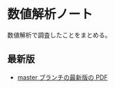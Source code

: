 # 数値解析ノート

数値解析で調査したことをまとめる。

## 最新版

- [master ブランチの最新版の PDF](https://numanalnote.musicscience37.com/numerical-analysis-note.pdf)
